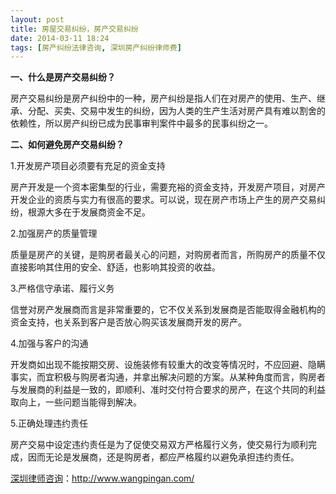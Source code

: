 ```yaml
---
layout: post
title: 房屋交易纠纷，房产交易纠纷
date: 2014-03-11 18:24
tags: [房产纠纷法律咨询, 深圳房产纠纷律师费]
---
```

<strong>一、什么是房产交易纠纷？</strong>

房产交易纠纷是房产纠纷中的一种，房产纠纷是指人们在对房产的使用、生产、继承、分配、买卖、交易中发生的纠纷，因为人类的生产生活对房产具有难以割舍的依赖性，所以房产纠纷已成为民事审判案件中最多的民事纠纷之一。

<strong>二、如何避免房产交易纠纷？</strong>

1.开发房产项目必须要有充足的资金支持

房产开发是一个资本密集型的行业，需要充裕的资金支持，开发房产项目，对房产开发企业的资质与实力有很高的要求。可以说，现在房产市场上产生的房产交易纠纷，根源大多在于发展商资金不足。

2.加强房产的质量管理

质量是房产的关键，是购房者最关心的问题，对购房者而言，所购房产的质量不仅直接影响其住用的安全、舒适，也影响其投资的收益。

3.严格信守承诺、履行义务

信誉对房产发展商而言是非常重要的，它不仅关系到发展商是否能取得金融机构的资金支持，也关系到客户是否放心购买该发展商开发的房产。

4.加强与客户的沟通

开发商如出现不能按期交房、设施装修有较重大的改变等情况时，不应回避、隐瞒事实，而宜积极与购房者沟通，并拿出解决问题的方案。从某种角度而言，购房者与发展商的利益是一致的，即顺利、准时交付符合要求的房产，在这个共同的利益取向上，一些问题当能得到解决。

5.正确处理违约责任

房产交易中设定违约责任是为了促使交易双方严格履行义务，使交易行为顺利完成，因而无论是发展商，还是购房者，都应严格履约以避免承担违约责任。

<a href="http://www.wangpingan.com/">深圳律师咨询</a>：<a href="http://www.wangpingan.com/">http://www.wangpingan.com/</a>

